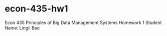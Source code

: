 # econ-435-hw1

Econ 435 Principles of Big Data Management Systems Homework 1
Student Name: Lingli Bao

